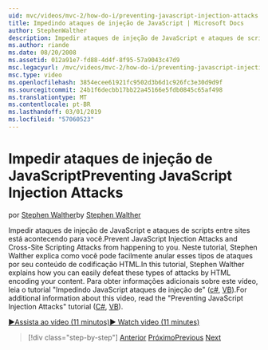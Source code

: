 ```yaml
---
uid: mvc/videos/mvc-2/how-do-i/preventing-javascript-injection-attacks
title: Impedindo ataques de injeção de JavaScript | Microsoft Docs
author: StephenWalther
description: Impedir ataques de injeção de JavaScript e ataques de scripts entre sites está acontecendo para você. Neste tutorial, Stephen Walther explica como você pode facilmente de...
ms.author: riande
ms.date: 08/20/2008
ms.assetid: 012a91e7-fd88-4d4f-8f95-57a9043c47d9
msc.legacyurl: /mvc/videos/mvc-2/how-do-i/preventing-javascript-injection-attacks
msc.type: video
ms.openlocfilehash: 3854ecee61921fc9502d3b6d1c926fc3e30d9d9f
ms.sourcegitcommit: 24b1f6decbb17bb22a45166e5fdb0845c65af498
ms.translationtype: MT
ms.contentlocale: pt-BR
ms.lasthandoff: 03/01/2019
ms.locfileid: "57060523"
---
```

<a name="preventing-javascript-injection-attacks"></a><span data-ttu-id="ff1f4-104">Impedir ataques de injeção de JavaScript</span><span class="sxs-lookup"><span data-stu-id="ff1f4-104">Preventing JavaScript Injection Attacks</span></span>
====================
<span data-ttu-id="ff1f4-105">por [Stephen Walther](https://github.com/StephenWalther)</span><span class="sxs-lookup"><span data-stu-id="ff1f4-105">by [Stephen Walther](https://github.com/StephenWalther)</span></span>

<span data-ttu-id="ff1f4-106">Impedir ataques de injeção de JavaScript e ataques de scripts entre sites está acontecendo para você.</span><span class="sxs-lookup"><span data-stu-id="ff1f4-106">Prevent JavaScript Injection Attacks and Cross-Site Scripting Attacks from happening to you.</span></span> <span data-ttu-id="ff1f4-107">Neste tutorial, Stephen Walther explica como você pode facilmente anular esses tipos de ataques por seu conteúdo de codificação HTML.</span><span class="sxs-lookup"><span data-stu-id="ff1f4-107">In this tutorial, Stephen Walther explains how you can easily defeat these types of attacks by HTML encoding your content.</span></span> <span data-ttu-id="ff1f4-108">Para obter informações adicionais sobre este vídeo, leia o tutorial "Impedindo JavaScript ataques de injeção de" ([c#](../../../overview/older-versions-1/security/preventing-javascript-injection-attacks-cs.md), [VB](../../../overview/older-versions-1/security/preventing-javascript-injection-attacks-vb.md)).</span><span class="sxs-lookup"><span data-stu-id="ff1f4-108">For additional information about this video, read the "Preventing JavaScript Injection Attacks" tutorial ([C#](../../../overview/older-versions-1/security/preventing-javascript-injection-attacks-cs.md), [VB](../../../overview/older-versions-1/security/preventing-javascript-injection-attacks-vb.md)).</span></span>

[<span data-ttu-id="ff1f4-109">&#9654;Assista ao vídeo (11 minutos)</span><span class="sxs-lookup"><span data-stu-id="ff1f4-109">&#9654; Watch video (11 minutes)</span></span>](https://channel9.msdn.com/Blogs/ASP-NET-Site-Videos/preventing-javascript-injection-attacks)

> [!div class="step-by-step"]
> <span data-ttu-id="ff1f4-110">[Anterior](an-introduction-to-url-routing.md)
> [Próximo](creating-unit-tests-for-aspnet-mvc-applications.md)</span><span class="sxs-lookup"><span data-stu-id="ff1f4-110">[Previous](an-introduction-to-url-routing.md)
[Next](creating-unit-tests-for-aspnet-mvc-applications.md)</span></span>
